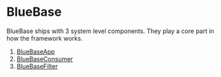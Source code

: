 # BlueBase

BlueBase ships with 3 system level components. They play a core part in how the framework works.

1. [BlueBaseApp](bluebaseapp.md)
2. [BlueBaseConsumer](bluebaseconsumer.md)
3. [BlueBaseFilter](bluebasefilter.md)

